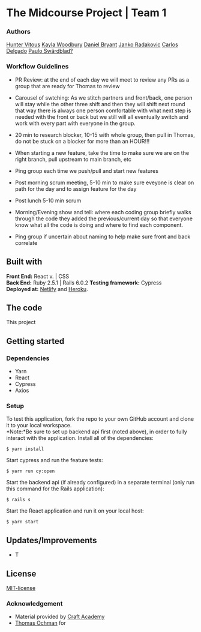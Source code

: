 # The Midcourse Project | Team 1
### Authors
[Hunter Vitous](https://github.com/hmvitous)
[Kayla Woodbury](https://github.com/kaylawoodbury) 
[Daniel Bryant](https://github.com/DanielGITB)
[Janko Radakovic](https://github.com/MadFarmer101)
[Carlos Delgado](https://github.com/Carltesio)
[Paulo Swärdblad?](https://github.com/pauloswardblad) 
 

### Workflow Guidelines
 - PR Review: at the end of each day we will meet to review any PRs as a group that are ready for Thomas to review

 - Carousel of swtching: As we stitch partners and front/back, one person will stay while the other three shift and then they will shift next round that way there is always one person comfortable with what next step is needed with the front or back but we still will all eventually switch and work with every part with everyone in the group.

 - 20 min to research blocker, 10-15 with whole group, then pull in Thomas, do not be stuck on a blocker for more than an HOUR!!!

- When starting a new feature, take the time to make sure we are on the right branch, pull upstream to main branch, etc

- Ping group each time we push/pull and start new features

- Post morning scrum meeting, 5-10 min to make sure eveyone is clear on path for the day and to assign feature for the day

- Post lunch 5-10 min scrum

- Morning/Evening show and tell: where each coding group briefly walks through the code they added the previous/current day so that everyone know what all the code is doing and where to find each component.

- Ping group if uncertain about naming to help make sure front and back correlate


## Built with
**Front End:** React v. | CSS  
**Back End:** Ruby 2.5.1 | Rails 6.0.2 
**Testing framework:** Cypress  
**Deployed at:** [Netlify](https://tippler-team1.netlify.app/) and [Heroku](h).

## The code   
This project 

## Getting started
### Dependencies  
* Yarn
* React
* Cypress
* Axios

### Setup   
To test this application, fork the repo to your own GitHub account and clone it to your local workspace. </br>
*Note:*Be sure to set up backend api first (noted above), in order to fully interact with the application. 
Install all of the dependencies:    
```
$ yarn install
```  
Start cypress and run the feature tests:  
```
$ yarn run cy:open
```
Start the backend api (if already configured) in a separate terminal (only run this command for the Rails application):
```
$ rails s
```
Start the React application and run it on your local host:
```
$ yarn start
```

## Updates/Improvements   
- T

## License  
[MIT-license](https://en.wikipedia.org/wiki/MIT_License)

### Acknowledgement  
- Material provided by [Craft Academy](https://craftacademy.se)
- [Thomas Ochman]() for 
